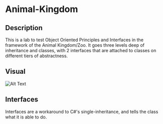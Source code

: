 # Animal-Kingdom

## Description
This is a lab to test Object Oriented Principles and Interfaces in the framework of the Animal Kingdom/Zoo. It goes three levels deep of inheritance and classes, with 2 interfaces that are attached to classes on different tiers of abstractness. 

## Visual
![Alt Text](https://github.com/MinMaxed/Lab05-Animal-Kingdom/blob/master/AK%20Visual.png)

## Interfaces

Interfaces are a workaround to C#'s single-inheritance, and tells the class what it is able to do. 